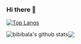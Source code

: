 ### Hi there 👋

<!--
**bibibala/bibibala** is a ✨ _special_ ✨ repository because its `README.md` (this file) appears on your GitHub profile.

Here are some ideas to get you started:

- 🔭 I’m currently working on ...
- 🌱 I’m currently learning ...
- 👯 I’m looking to collaborate on ...
- 🤔 I’m looking for help with ...
- 💬 Ask me about ...
- 📫 How to reach me: ...
- 😄 Pronouns: ...
- ⚡ Fun fact: ...
-->
[![Top Langs](https://github-readme-stats.vercel.app/api/top-langs/?username=bibibala&hide_progress=true)](https://github.com/anuraghazra/github-readme-stats)


  <img align="center" src="https://github-readme-stats.vercel.app/api?username=bibibala&show_icons=true&include_all_commits=true&theme=buefy&hide_border=true" alt="bibibala's github stats"/><img align="center" src="https://github-readme-stats.vercel.app/api/top-langs/?username=bibibala&layout=compact&theme=buefy&hide_border=true" />

